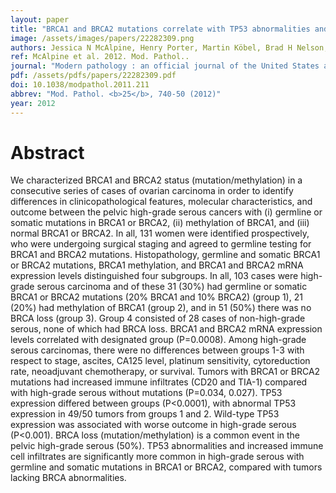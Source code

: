 ```yaml
---
layout: paper
title: "BRCA1 and BRCA2 mutations correlate with TP53 abnormalities and presence of immune cell infiltrates in ovarian high-grade serous carcinoma."
image: /assets/images/papers/22282309.png
authors: Jessica N McAlpine, Henry Porter, Martin Köbel, Brad H Nelson, Leah M Prentice, Steve E Kalloger, Janine Senz, Katy Milne, Jiarui Ding, Sohrab P Shah, David G Huntsman, C Blake Gilks
ref: McAlpine et al. 2012. Mod. Pathol..
journal: "Modern pathology : an official journal of the United States and Canadian Academy of Pathology, Inc <b>25</b>, 740-50 (2012)"
pdf: /assets/pdfs/papers/22282309.pdf
doi: 10.1038/modpathol.2011.211
abbrev: "Mod. Pathol. <b>25</b>, 740-50 (2012)"
year: 2012
---
```


# Abstract

We characterized BRCA1 and BRCA2 status (mutation/methylation) in a consecutive series of cases of ovarian carcinoma in order to identify differences in clinicopathological features, molecular characteristics, and outcome between the pelvic high-grade serous cancers with (i) germline or somatic mutations in BRCA1 or BRCA2, (ii) methylation of BRCA1, and (iii) normal BRCA1 or BRCA2. In all, 131 women were identified prospectively, who were undergoing surgical staging and agreed to germline testing for BRCA1 and BRCA2 mutations. Histopathology, germline and somatic BRCA1 or BRCA2 mutations, BRCA1 methylation, and BRCA1 and BRCA2 mRNA expression levels distinguished four subgroups. In all, 103 cases were high-grade serous carcinoma and of these 31 (30%) had germline or somatic BRCA1 or BRCA2 mutations (20% BRCA1 and 10% BRCA2) (group 1), 21 (20%) had methylation of BRCA1 (group 2), and in 51 (50%) there was no BRCA loss (group 3). Group 4 consisted of 28 cases of non-high-grade serous, none of which had BRCA loss. BRCA1 and BRCA2 mRNA expression levels correlated with designated group (P=0.0008). Among high-grade serous carcinomas, there were no differences between groups 1-3 with respect to stage, ascites, CA125 level, platinum sensitivity, cytoreduction rate, neoadjuvant chemotherapy, or survival. Tumors with BRCA1 or BRCA2 mutations had increased immune infiltrates (CD20 and TIA-1) compared with high-grade serous without mutations (P=0.034, 0.027). TP53 expression differed between groups (P<0.0001), with abnormal TP53 expression in 49/50 tumors from groups 1 and 2. Wild-type TP53 expression was associated with worse outcome in high-grade serous (P<0.001). BRCA loss (mutation/methylation) is a common event in the pelvic high-grade serous (50%). TP53 abnormalities and increased immune cell infiltrates are significantly more common in high-grade serous with germline and somatic mutations in BRCA1 or BRCA2, compared with tumors lacking BRCA abnormalities.

